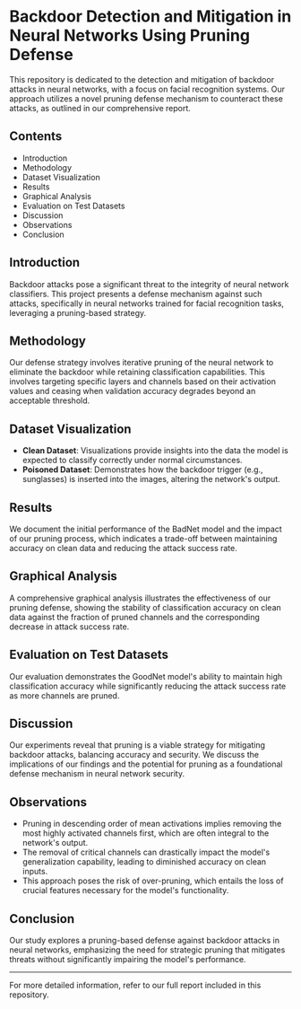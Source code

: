 # Backdoor Detection and Mitigation in Neural Networks Using Pruning Defense

This repository is dedicated to the detection and mitigation of backdoor attacks in neural networks, with a focus on facial recognition systems. Our approach utilizes a novel pruning defense mechanism to counteract these attacks, as outlined in our comprehensive report.

## Contents

- Introduction
- Methodology
- Dataset Visualization
- Results
- Graphical Analysis
- Evaluation on Test Datasets
- Discussion
- Observations
- Conclusion

## Introduction

Backdoor attacks pose a significant threat to the integrity of neural network classifiers. This project presents a defense mechanism against such attacks, specifically in neural networks trained for facial recognition tasks, leveraging a pruning-based strategy.


## Methodology

Our defense strategy involves iterative pruning of the neural network to eliminate the backdoor while retaining classification capabilities. This involves targeting specific layers and channels based on their activation values and ceasing when validation accuracy degrades beyond an acceptable threshold.

## Dataset Visualization

- **Clean Dataset**: Visualizations provide insights into the data the model is expected to classify correctly under normal circumstances.
- **Poisoned Dataset**: Demonstrates how the backdoor trigger (e.g., sunglasses) is inserted into the images, altering the network's output.

## Results

We document the initial performance of the BadNet model and the impact of our pruning process, which indicates a trade-off between maintaining accuracy on clean data and reducing the attack success rate.

## Graphical Analysis

A comprehensive graphical analysis illustrates the effectiveness of our pruning defense, showing the stability of classification accuracy on clean data against the fraction of pruned channels and the corresponding decrease in attack success rate.

## Evaluation on Test Datasets

Our evaluation demonstrates the GoodNet model's ability to maintain high classification accuracy while significantly reducing the attack success rate as more channels are pruned.

## Discussion

Our experiments reveal that pruning is a viable strategy for mitigating backdoor attacks, balancing accuracy and security. We discuss the implications of our findings and the potential for pruning as a foundational defense mechanism in neural network security.

## Observations

- Pruning in descending order of mean activations implies removing the most highly activated channels first, which are often integral to the network's output.
- The removal of critical channels can drastically impact the model's generalization capability, leading to diminished accuracy on clean inputs.
- This approach poses the risk of over-pruning, which entails the loss of crucial features necessary for the model's functionality.

## Conclusion

Our study explores a pruning-based defense against backdoor attacks in neural networks, emphasizing the need for strategic pruning that mitigates threats without significantly impairing the model's performance.

---

For more detailed information, refer to our full report included in this repository.
